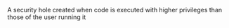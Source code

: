 A security hole created when code is executed with higher privileges than those of the user running it